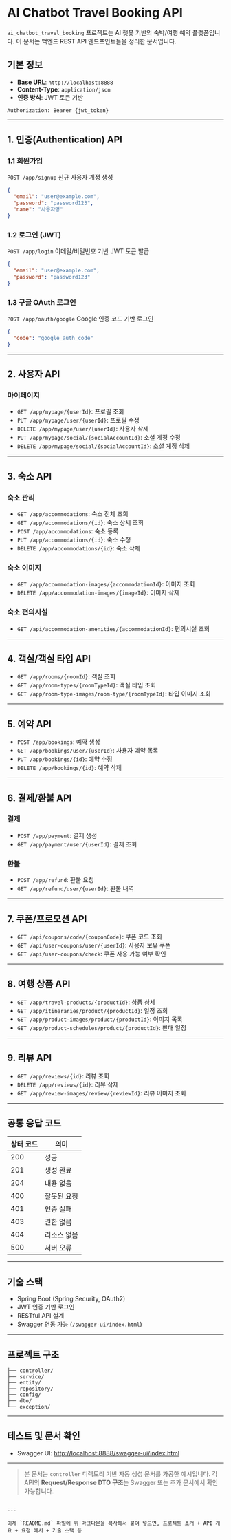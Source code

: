 # AI Chatbot Travel Booking API

`ai_chatbot_travel_booking` 프로젝트는 AI 챗봇 기반의 숙박/여행 예약 플랫폼입니다. 이 문서는 백엔드 REST API 엔드포인트들을 정리한 문서입니다.

## 기본 정보

- **Base URL**: `http://localhost:8888`
- **Content-Type**: `application/json`
- **인증 방식**: JWT 토큰 기반

```http
Authorization: Bearer {jwt_token}
````

---

## 1. 인증(Authentication) API

### 1.1 회원가입

`POST /app/signup`
신규 사용자 계정 생성

```json
{
  "email": "user@example.com",
  "password": "password123",
  "name": "사용자명"
}
```

### 1.2 로그인 (JWT)

`POST /app/login`
이메일/비밀번호 기반 JWT 토큰 발급

```json
{
  "email": "user@example.com",
  "password": "password123"
}
```

### 1.3 구글 OAuth 로그인

`POST /app/oauth/google`
Google 인증 코드 기반 로그인

```json
{
  "code": "google_auth_code"
}
```

---

## 2. 사용자 API

### 마이페이지

* `GET /app/mypage/{userId}`: 프로필 조회
* `PUT /app/mypage/user/{userId}`: 프로필 수정
* `DELETE /app/mypage/user/{userId}`: 사용자 삭제
* `PUT /app/mypage/social/{socialAccountId}`: 소셜 계정 수정
* `DELETE /app/mypage/social/{socialAccountId}`: 소셜 계정 삭제

---

##  3. 숙소 API

### 숙소 관리

* `GET /app/accommodations`: 숙소 전체 조회
* `GET /app/accommodations/{id}`: 숙소 상세 조회
* `POST /app/accommodations`: 숙소 등록
* `PUT /app/accommodations/{id}`: 숙소 수정
* `DELETE /app/accommodations/{id}`: 숙소 삭제

### 숙소 이미지

* `GET /app/accommodation-images/{accommodationId}`: 이미지 조회
* `DELETE /app/accommodation-images/{imageId}`: 이미지 삭제

### 숙소 편의시설

* `GET /api/accommodation-amenities/{accommodationId}`: 편의시설 조회

---

## 4. 객실/객실 타입 API

* `GET /app/rooms/{roomId}`: 객실 조회
* `GET /app/room-types/{roomTypeId}`: 객실 타입 조회
* `GET /app/room-type-images/room-type/{roomTypeId}`: 타입 이미지 조회

---

## 5. 예약 API

* `POST /app/bookings`: 예약 생성
* `GET /app/bookings/user/{userId}`: 사용자 예약 목록
* `PUT /app/bookings/{id}`: 예약 수정
* `DELETE /app/bookings/{id}`: 예약 삭제

---

## 6. 결제/환불 API

### 결제

* `POST /app/payment`: 결제 생성
* `GET /app/payment/user/{userId}`: 결제 조회

### 환불

* `POST /app/refund`: 환불 요청
* `GET /app/refund/user/{userId}`: 환불 내역

---

## 7. 쿠폰/프로모션 API

* `GET /api/coupons/code/{couponCode}`: 쿠폰 코드 조회
* `GET /api/user-coupons/user/{userId}`: 사용자 보유 쿠폰
* `GET /api/user-coupons/check`: 쿠폰 사용 가능 여부 확인

---

## 8. 여행 상품 API

* `GET /app/travel-products/{productId}`: 상품 상세
* `GET /app/itineraries/product/{productId}`: 일정 조회
* `GET /app/product-images/product/{productId}`: 이미지 목록
* `GET /app/product-schedules/product/{productId}`: 판매 일정

---

## 9. 리뷰 API

* `GET /app/reviews/{id}`: 리뷰 조회
* `DELETE /app/reviews/{id}`: 리뷰 삭제
* `GET /app/review-images/review/{reviewId}`: 리뷰 이미지 조회

---

## 공통 응답 코드

| 상태 코드 | 의미     |
| ----- | ------ |
| 200   | 성공     |
| 201   | 생성 완료  |
| 204   | 내용 없음  |
| 400   | 잘못된 요청 |
| 401   | 인증 실패  |
| 403   | 권한 없음  |
| 404   | 리소스 없음 |
| 500   | 서버 오류  |

---

## 기술 스택

* Spring Boot (Spring Security, OAuth2)
* JWT 인증 기반 로그인
* RESTful API 설계
* Swagger 연동 가능 (`/swagger-ui/index.html`)

---

## 프로젝트 구조

```
├── controller/
├── service/
├── entity/
├── repository/
├── config/
├── dto/
└── exception/
```

---

## 테스트 및 문서 확인

* Swagger UI: [http://localhost:8888/swagger-ui/index.html](http://localhost:8888/swagger-ui/index.html)

---

> 본 문서는 `controller` 디렉토리 기반 자동 생성 문서를 가공한 예시입니다. 각 API의 **Request/Response DTO 구조**는 Swagger 또는 추가 문서에서 확인 가능합니다.

```

---

이제 `README.md` 파일에 위 마크다운을 복사해서 붙여 넣으면, 프로젝트 소개 + API 개요 + 요청 예시 + 기술 스택 등
```
